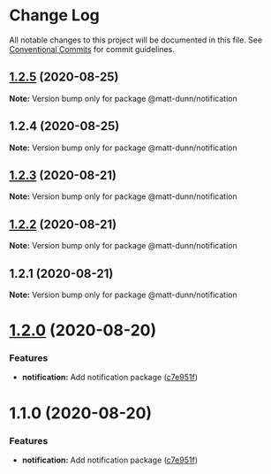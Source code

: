 # Change Log

All notable changes to this project will be documented in this file.
See [Conventional Commits](https://conventionalcommits.org) for commit guidelines.

## [1.2.5](https://github.com/matt-dunn/packages/compare/@matt-dunn/notification@1.2.4...@matt-dunn/notification@1.2.5) (2020-08-25)

**Note:** Version bump only for package @matt-dunn/notification





## 1.2.4 (2020-08-25)

**Note:** Version bump only for package @matt-dunn/notification





## [1.2.3](https://github.com/matt-dunn/packages/compare/@matt-dunn/notification@1.2.2...@matt-dunn/notification@1.2.3) (2020-08-21)

**Note:** Version bump only for package @matt-dunn/notification





## [1.2.2](https://github.com/matt-dunn/packages/compare/@matt-dunn/notification@1.2.1...@matt-dunn/notification@1.2.2) (2020-08-21)

**Note:** Version bump only for package @matt-dunn/notification





## 1.2.1 (2020-08-21)

**Note:** Version bump only for package @matt-dunn/notification





# [1.2.0](https://github.com/matt-dunn/packages/compare/@matt-dunn/notification@1.1.0...@matt-dunn/notification@1.2.0) (2020-08-20)


### Features

* **notification:** Add notification package ([c7e951f](https://github.com/matt-dunn/packages/commit/c7e951f91e4ca15c1f386a6a778c9d2e19d0190a))





# 1.1.0 (2020-08-20)


### Features

* **notification:** Add notification package ([c7e951f](https://github.com/matt-dunn/packages/commit/c7e951f91e4ca15c1f386a6a778c9d2e19d0190a))
